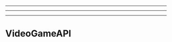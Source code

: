 -------------
----------------------------------------------------------------------------------------------------
-------------------------------------------------------
# VideoGameAPI
